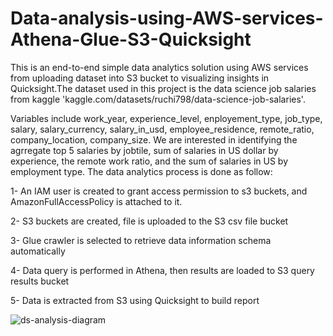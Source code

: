 # Data-analysis-using-AWS-services-Athena-Glue-S3-Quicksight

This is an end-to-end simple data analytics solution using AWS services from uploading dataset into S3 bucket to visualizing insights in Quicksight.The dataset used in this project is the data science job salaries from kaggle 'kaggle.com/datasets/ruchi798/data-science-job-salaries'. 

Variables include work_year, experience_level, enployement_type, job_type, salary, salary_currency, salary_in_usd, employee_residence, remote_ratio, company_location, company_size. We are interested in identifying the agrregate top 5 salaries by jobtile, sum of salaries in US dollar by experience, the remote work ratio, and the sum of salaries in US by employment type. The data analytics process is done as follow:

1- An IAM user is created to grant access permission to s3 buckets, and AmazonFullAccessPolicy is attached to it.

2- S3 buckets are created, file is uploaded to the S3 csv file bucket

3- Glue crawler is selected to retrieve data information schema automatically

4- Data query is performed in Athena, then results are loaded to S3 query results bucket

5- Data is extracted from S3 using Quicksight to build report

![ds-analysis-diagram](https://user-images.githubusercontent.com/59377247/191590432-64c4bf73-2ce6-452b-8980-4587b459a5e0.PNG)


